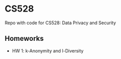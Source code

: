 # CS528
Repo with code for CS528: Data Privacy and Security

## Homeworks
- HW 1: k-Anonymity and l-Diversity
